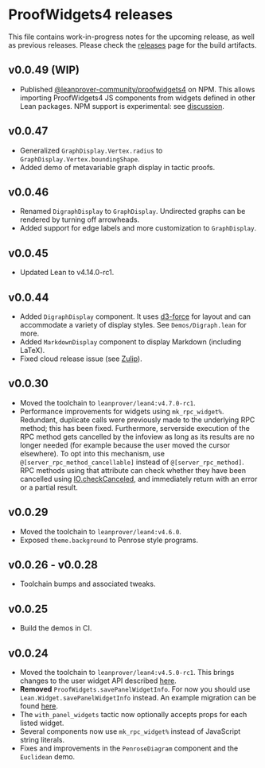 # ProofWidgets4 releases

This file contains work-in-progress notes for the upcoming release, as well as previous releases.
Please check the [releases](https://github.com/leanprover-community/ProofWidgets4/releases) page for the build artifacts.

v0.0.49 (WIP)
-------------
* Published [@leanprover-community/proofwidgets4](https://www.npmjs.com/package/@leanprover-community/proofwidgets4) on NPM.
  This allows importing ProofWidgets4 JS components from widgets defined in other Lean packages.
  NPM support is experimental: see [discussion](https://leanprover.zulipchat.com/#narrow/channel/270676-lean4/topic/ProofWidgets.2EHtml.20to.20JSX.2EElement/near/488669256).

v0.0.47
-------
* Generalized `GraphDisplay.Vertex.radius` to `GraphDisplay.Vertex.boundingShape`.
* Added demo of metavariable graph display in tactic proofs.

v0.0.46
-------

* Renamed `DigraphDisplay` to `GraphDisplay`.
  Undirected graphs can be rendered by turning off arrowheads.
* Added support for edge labels and more customization to `GraphDisplay`.

v0.0.45
-------

* Updated Lean to v4.14.0-rc1.

v0.0.44
-------

* Added `DigraphDisplay` component. It uses [d3-force](https://d3js.org/d3-force) for layout
  and can accommodate a variety of display styles.
  See `Demos/Digraph.lean` for more.
* Added `MarkdownDisplay` component to display Markdown (including LaTeX).
* Fixed cloud release issue (see [Zulip](https://leanprover.zulipchat.com/#narrow/channel/287929-mathlib4/topic/cache.20and.20proofwidgets)).

v0.0.30
-------

* Moved the toolchain to `leanprover/lean4:v4.7.0-rc1`.
* Performance improvements for widgets using `mk_rpc_widget%`. Redundant, duplicate calls were previously made to the underlying RPC method; this has been fixed. Furthermore, serverside execution of the RPC method gets cancelled by the infoview as long as its results are no longer needed (for example because the user moved the cursor elsewhere). To opt into this mechanism, use `@[server_rpc_method_cancellable]` instead of `@[server_rpc_method]`. RPC methods using that attribute can check whether they have been cancelled using [IO.checkCanceled](https://leanprover-community.github.io/mathlib4_docs/Init/System/IO.html#IO.checkCanceled), and immediately return with an error or a partial result.

v0.0.29
-------

* Moved the toolchain to `leanprover/lean4:v4.6.0`.
* Exposed `theme.background` to Penrose style programs.

v0.0.26 - v0.0.28
-------

* Toolchain bumps and associated tweaks.

v0.0.25
-------

* Build the demos in CI.

v0.0.24
-------

* Moved the toolchain to `leanprover/lean4:v4.5.0-rc1`.
  This brings changes to the user widget API described [here](https://github.com/leanprover/lean4/blob/master/RELEASES.md#v450).
* **Removed** `ProofWidgets.savePanelWidgetInfo`. For now you should use `Lean.Widget.savePanelWidgetInfo` instead.
  An example migration can be found [here](https://github.com/leanprover-community/ProofWidgets4/compare/v0.0.23..v0.0.24#diff-c48bcbf1b4d226947726f7a0fe8c945f082f4195b34681638ca61a776bbf778eL49-R52).
* The `with_panel_widgets` tactic now optionally accepts props for each listed widget.
* Several components now use `mk_rpc_widget%` instead of JavaScript string literals.
* Fixes and improvements in the `PenroseDiagram` component and the `Euclidean` demo.
